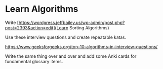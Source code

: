 # Learn Algorithms

Write [https://wordpress.jeffbailey.us/wp-admin/post.php?post=2393&action=edit](Learn Sorting Algorithms)

Use these interview questions and create repeatable katas.

https://www.geeksforgeeks.org/top-10-algorithms-in-interview-questions/

Write the same thing over and over and add some Anki cards for fundamental glossary items.
